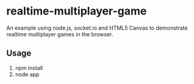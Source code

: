 # realtime-multiplayer-game
An example using node.js, socket.io and HTML5 Canvas to demonstrate realtime multiplayer games in the browser.

## Usage
1. npm install
2. node app
